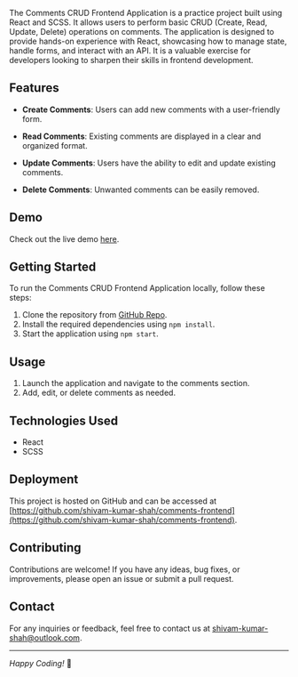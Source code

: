 The Comments CRUD Frontend Application is a practice project built using React and SCSS. It allows users to perform basic CRUD (Create, Read, Update, Delete) operations on comments. The application is designed to provide hands-on experience with React, showcasing how to manage state, handle forms, and interact with an API. It is a valuable exercise for developers looking to sharpen their skills in frontend development.

## Features

- **Create Comments**: Users can add new comments with a user-friendly form.

- **Read Comments**: Existing comments are displayed in a clear and organized format.

- **Update Comments**: Users have the ability to edit and update existing comments.

- **Delete Comments**: Unwanted comments can be easily removed.

## Demo

Check out the live demo [here](https://shivam-kumar-shah.github.io/comments-frontend).

## Getting Started

To run the Comments CRUD Frontend Application locally, follow these steps:

1. Clone the repository from [GitHub Repo](https://github.com/shivam-kumar-shah/comments-frontend).
2. Install the required dependencies using `npm install`.
3. Start the application using `npm start`.

## Usage

1. Launch the application and navigate to the comments section.
2. Add, edit, or delete comments as needed.

## Technologies Used

- React
- SCSS

## Deployment

This project is hosted on GitHub and can be accessed at [https://github.com/shivam-kumar-shah/comments-frontend](https://github.com/shivam-kumar-shah/comments-frontend).

## Contributing

Contributions are welcome! If you have any ideas, bug fixes, or improvements, please open an issue or submit a pull request.

## Contact

For any inquiries or feedback, feel free to contact us at [shivam-kumar-shah@outlook.com](mailto:shivam-kumar-shah@outlook.com).

---

_Happy Coding!_ 🚀
